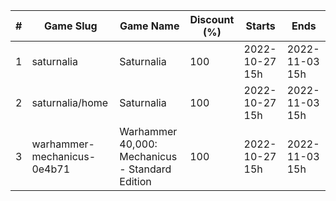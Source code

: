 |#|Game Slug|Game Name|Discount (%)|Starts|Ends|
|---|---|---|---|---|---|
|1|saturnalia|Saturnalia|100|2022-10-27 15h|2022-11-03 15h|
|2|saturnalia/home|Saturnalia|100|2022-10-27 15h|2022-11-03 15h|
|3|warhammer-mechanicus-0e4b71|Warhammer 40,000: Mechanicus - Standard Edition|100|2022-10-27 15h|2022-11-03 15h|
